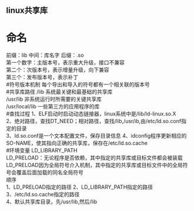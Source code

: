 ## linux共享库
# 命名
前缀：lib  中间：库名字  后缀：.so  
第一个数字：主版本号，表示重大升级，接口不兼容  
第二个：次版本号，表示增量升级，向下兼容  
第三个：发布版本号，表示补丁  
#符号版本机制
每个导出和导入的符号都有一个相关联的版本号  
#共享库路径
/lib 系统最关键和最基础的共享库  
/usr/lib 非系统运行时所需要的关键共享库  
/usr/local/lib 一些第三方的应用程序的库  
#查找过程
1、ELF启动时启动动态链接器，linux系统中是/lib/ld-linux.so.X  
2、绝对路径，查找DT_NEED；相对路径，查找/lib,/usr/ib,由/etc/ld.so.conf指定的目录  
3、ld.so.conf是一个文本配置文件，保存目录信息
4、idconfig程序更新相应的SO-NAME，使其指向正确的共享库，保存在/etc/ld.so.cache  
#环境变量
LD_LIBRARY_PATH  
LD_PRELOAD：无论程序是否依赖，其中指定的共享库或目标文件都会被装载  
  LD_PRELOAD因为全局符号介入机制，其中指定的共享库或目标文件中的全局符号会覆盖后面加载的同名全局符号  
顺序  
1、LD_PRELOAD指定的路径
2、LD_LIBRARY_PATH指定的路径  
3、/etc/ld.so.cache指定的路径  
4、默认共享库目录，先/usr/lib,然后/lib  
